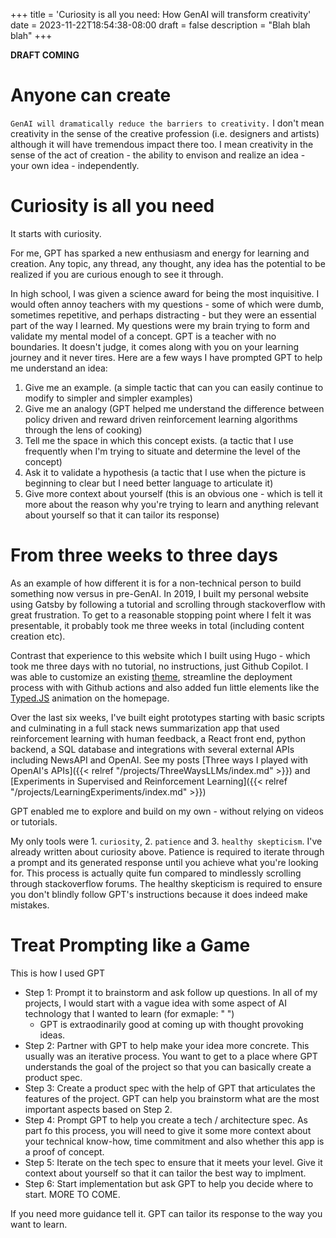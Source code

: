+++
title = 'Curiosity is all you need: How GenAI will transform creativity'
date = 2023-11-22T18:54:38-08:00
draft = false
description = "Blah blah blah"
+++

**DRAFT COMING**

# Anyone can create

`GenAI will dramatically reduce the barriers to creativity.` I don't mean creativity in the sense of the creative profession (i.e. designers and artists) although it will have tremendous impact there too. I mean creativity in the sense of the act of creation - the ability to envison and realize an idea - your own idea - independently. 
  
# Curiosity is all you need

It starts with curiosity. 

For me, GPT has sparked a new enthusiasm and energy for learning and creation. Any topic, any thread, any thought, any idea has the potential to be realized if you are curious enough to see it through.

In high school, I was given a science award for being the most inquisitive. I would often annoy teachers with my questions - some of which were dumb, sometimes repetitive, and perhaps distracting - but they were an essential part of the way I learned. My questions were my brain trying to form and validate my mental model of a concept. GPT is a teacher with no boundaries. It doesn't judge, it comes along with you on your learning journey and it never tires. Here are a few ways I have prompted GPT to help me understand an idea: 
1. Give me an example. (a simple tactic that can you can easily continue to modify to simpler and simpler examples)
2. Give me an analogy (GPT helped me understand the difference between policy driven and reward driven reinforcement learning algorithms through the lens of cooking)
3. Tell me the space in which this concept exists. (a tactic that I use frequently when I'm trying to situate and determine the level of the concept)
4. Ask it to validate a hypothesis (a tactic that I use when the picture is beginning to clear but I need better language to articulate it)
5. Give more context about yourself (this is an obvious one - which is tell it more about the reason why you're trying to learn and anything relevant about yourself so that it can tailor its response)

# From three weeks to three days

As an example of how different it is for a non-technical person to build something now versus in pre-GenAI. In 2019, I built my personal website using Gatsby by following a tutorial and scrolling through stackoverflow with great frustration. To get to a reasonable stopping point where I felt it was presentable, it probably took me three weeks in total (including content creation etc).

Contrast that experience to this website which I built using Hugo - which took me three days with no tutorial, no instructions, just Github Copilot. I was able to customize an existing [theme](https://themes.gohugo.io/themes/archie/), streamline the deployment process with with Github actions and also added fun little elements like the [Typed.JS](https://mattboldt.com/demos/typed-js/) animation on the homepage.

Over the last six weeks, I've built eight prototypes starting with basic scripts and culminating in a full stack news summarization app that used reinforcement learning with human feedback, a React front end, python backend, a SQL database and integrations with several external APIs including NewsAPI and OpenAI. See my posts [Three ways I played with OpenAI's APIs]({{< relref "/projects/ThreeWaysLLMs/index.md" >}}) and [Experiments in Supervised and Reinforcement Learning]({{< relref "/projects/LearningExperiments/index.md" >}})

GPT enabled me to explore and build on my own - without relying on videos or tutorials. 

My only tools were 1. `curiosity`, 2. `patience` and 3. `healthy skepticism`. I've already written about curiosity above. Patience is required to iterate through a prompt and its generated response until you achieve what you're looking for. This process is actually quite fun compared to mindlessly scrolling through stackoverflow forums. The healthy skepticism is required to ensure you don't blindly follow GPT's instructions because it does indeed make mistakes.

# Treat Prompting like a Game 

This is how I used GPT
- Step 1: Prompt it to brainstorm and ask follow up questions. In all of my projects, I would start with a vague idea with some aspect of AI technology that I wanted to learn (for exmaple: " ")
  - GPT is extraodinarily good at coming up with thought provoking ideas.
- Step 2: Partner with GPT to help make your idea more concrete. This usually was an iterative process. You want to get to a place where GPT understands the goal of the project so that you can basically create a product spec.
- Step 3: Create a product spec with the help of GPT that articulates the features of the project. GPT can help you brainstorm what are the most important aspects based on Step 2.
- Step 4: Prompt GPT to help you create a tech / architecture spec. As part fo this process, you will need to give it some more context about your technical know-how, time commitment and also whether this app is a proof of concept. 
- Step 5: Iterate on the tech spec to ensure that it meets your level. Give it context about yourself so that it can tailor the best way to implment. 
- Step 6: Start implementation but ask GPT to help you decide where to start. 
MORE TO COME.

If you need more guidance tell it. 
GPT can tailor its response to the way you want to learn.


 